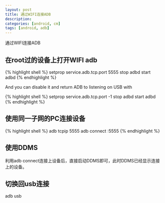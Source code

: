 ```yaml
---
layout: post
title: 通过WIFI连接ADB
description: 
categories: [android, cm]
tags: [android, adb]
---
```


通过WIFI连接ADB
 
## 在root过的设备上打开WIFI adb

{% highlight shell %}
setprop service.adb.tcp.port 5555
stop adbd
start adbd
{% endhighlight %}

And you can disable it and return ADB to listening on USB with

{% highlight shell %}
setprop service.adb.tcp.port -1
stop adbd
start adbd
{% endhighlight %}
 
## 使用同一子网的PC连接设备
 
 {% highlight shell %}
adb tcpip 5555
adb connect <device-ip>:5555
{% endhighlight %}
 
## 使用DDMS
利用adb connect连接上设备后，直接启动DDMS即可，此时DDMS已经显示连接上的设备。
 
## 切换回usb连接

adb usb
